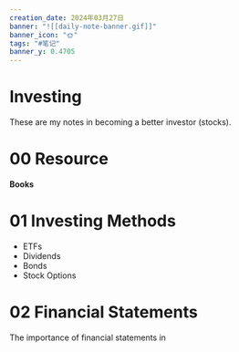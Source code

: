 ```yaml
---
creation_date: 2024年03月27日
banner: "![[daily-note-banner.gif]]"
banner_icon: "🌞"
tags: "#笔记"
banner_y: 0.4705
---
```


# Investing
These are my notes in becoming a better investor (stocks).

# 00 Resource
**Books**

# 01 Investing Methods
- ETFs
- Dividends
- Bonds
- Stock Options
# 02 Financial Statements
The importance of financial statements in 

